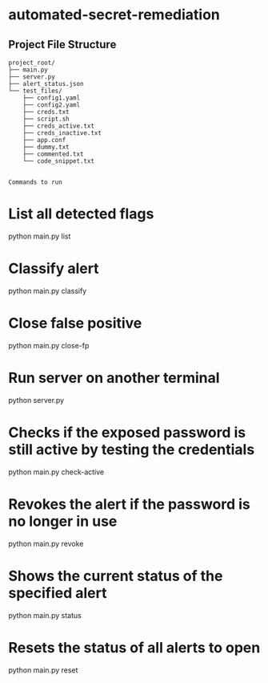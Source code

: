 # automated-secret-remediation

## Project File Structure
```
project_root/
├── main.py
├── server.py
├── alert_status.json
└── test_files/
    ├── config1.yaml
    ├── config2.yaml
    ├── creds.txt
    ├── script.sh
    ├── creds_active.txt
    ├── creds_inactive.txt
    ├── app.conf
    ├── dummy.txt
    ├── commented.txt
    └── code_snippet.txt


Commands to run 
```
# List all detected flags
python main.py list

# Classify alert <id>
python main.py classify <id>

# Close false positive
python main.py close-fp <id>

# Run server on another terminal
python server.py

# Checks if the exposed password is still active by testing the credentials
python main.py check-active <id>

# Revokes the alert if the password is no longer in use
python main.py revoke <id>

# Shows the current status of the specified alert
python main.py status <id>

# Resets the status of all alerts to open
python main.py reset

```
